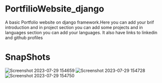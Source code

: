 # PortfilioWebsite_django
A basic Portfolio website on django framework.Here you can add your brif introduction and in project section you can add some projects and in languages section you can add your languages. It also have links to linkedin and github profiles
# SnapShots
![Screenshot 2023-07-29 154659](https://github.com/akhilesh1602/PortfilioWebsite_django/assets/115264506/9f3862ea-3494-47fe-908e-053be59d3822)
![Screenshot 2023-07-29 154728](https://github.com/akhilesh1602/PortfilioWebsite_django/assets/115264506/9e6b7ac4-1c06-4f25-97d4-ea4fe8f2c478)
![Screenshot 2023-07-29 154750](https://github.com/akhilesh1602/PortfilioWebsite_django/assets/115264506/b411bd4e-9702-4e68-87a5-caa9458d6f0b)

